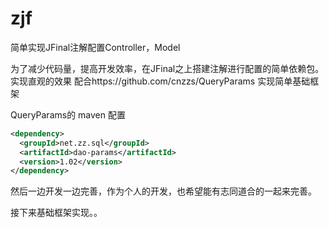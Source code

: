 # zjf
简单实现JFinal注解配置Controller，Model 

为了减少代码量，提高开发效率，在JFinal之上搭建注解进行配置的简单依赖包。 实现直观的效果
配合https://github.com/cnzzs/QueryParams   实现简单基础框架

QueryParams的 maven 配置
```xml
<dependency>
  <groupId>net.zz.sql</groupId>
  <artifactId>dao-params</artifactId>
  <version>1.02</version>
</dependency>
```
然后一边开发一边完善，作为个人的开发，也希望能有志同道合的一起来完善。

接下来基础框架实现。。



